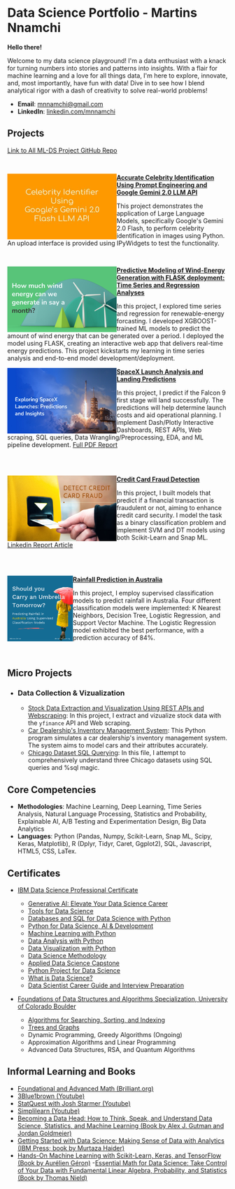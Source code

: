 # Data Science Portfolio - Martins Nnamchi

__Hello there!__

Welcome to my data science playground! I'm a data enthusiast with a knack for turning numbers into stories and patterns into insights. With a flair for machine learning and a love for all things data, I'm here to explore, innovate, and, most importantly, have fun with data! Dive in to see how I blend analytical rigor with a dash of creativity to solve real-world problems!

- **Email**: [mnnamchi@gmail.com](mnnamchi@gmail.com)
- **LinkedIn**: [linkedin.com/mnnamchi](https://www.linkedin.com/in/mnnamchi/)


## Projects

[Link to All ML-DS Project GitHub Repo](https://github.com/Marrtinerz/ML-DS-Portfolio)

<br />

<img align="left" width="250" height="150" src="https://github.com/Marrtinerz/AI-Agents/blob/9e685fd7c44d8188753931b428684ce85bdf1147/celebrity-identifier/static/img/linkedin_post3.jpg"> **[Accurate Celebrity Identification Using Prompt Engineering and Google Gemini 2.0 LLM API](https://github.com/Marrtinerz/ML-DS-Portfolio/tree/main/Predictive%20Modeling%20of%20Renewable%20Energy%20Generation%20Using%20Time%20Series%20and%20Regression)**
 
 This project demonstrates the application of Large Language Models, specifically Google's Gemini 2.0 Flash, to perform celebrity identification in images using Python. An upload interface is provided using IPyWidgets to test the functionality.
<br />

<br />

<img align="left" width="250" height="150" src="Predictive Modeling of Renewable Energy Generation Using Time Series and Regression\Images\Portfolio Thumbnail.png"> **[Predictive Modeling of Wind-Energy Generation with FLASK deployment: Time Series and Regression Analyses](https://github.com/Marrtinerz/ML-DS-Portfolio/tree/main/Predictive%20Modeling%20of%20Renewable%20Energy%20Generation%20Using%20Time%20Series%20and%20Regression)**
 
In this project, I explored time series and regression for renewable-energy forcasting. I developed XGBOOST-trained ML models to predict the amount of wind energy that can be generated over a period. I deployed the model using FLASK, creating an interactive web app that delivers real-time energy predictions. This project kickstarts my learning in time series analysis and end-to-end model development/deployment.
<br />


<img align="left" width="250" height="150" src="https://github.com/Marrtinerz/ML-DS-Portfolio/blob/main/SpaceX%20Launch%20Analysis%20and%20ML%20Predictions/Report/Images/Portfolio%20Image.png?raw=true"> **[SpaceX Launch Analysis and Landing Predictions](https://github.com/Marrtinerz/ML-DS-Portfolio/tree/main/SpaceX%20Launch%20Analysis%20and%20ML%20Predictions)**
 
In this project, I predict if the Falcon 9 first stage will land successfully. The predictions will help determine launch costs and aid operational planning. I implement Dash/Plotly Interactive Dashboards, REST APIs, Web scraping, SQL queries, Data Wrangling/Preprocessing, EDA, and ML pipeline development. [Full PDF Report](https://github.com/Marrtinerz/ML-DS-Portfolio/blob/main/SpaceX%20Launch%20Analysis%20and%20ML%20Predictions/Report/spacex-launch-analysis_and_predictions_report.pdf)

<br />
<br />

<img align="left" width="250" height="150" src="https://github.com/Marrtinerz/ML-DS-Portfolio/blob/main/Credit-Card%20Fraud%20Detection%20with%20ML%20models/Credit-card%20detection.png?raw=true"> **[Credit Card Fraud Detection](https://github.com/Marrtinerz/ML-DS-Portfolio/tree/main/Credit-Card%20Fraud%20Detection%20with%20ML%20models)**

In this project, I built models that predict if a financial transaction is fraudulent or not, aiming to enhance credit card security. I model the task as a binary classification problem and implement SVM and DT models using both Scikit-Learn and Snap ML. [Linkedin Report Article](https://www.linkedin.com/pulse/project-1-detecting-credit-card-fraud-using-vs-snap-ml-nnamchi-zehdf/?trackingId=0rknk9rsSlGFKhTbRnQMzA%3D%3D)

<br />
<br />

<img align="left" width="150" height="150" src="https://github.com/Marrtinerz/ML-DS-Portfolio/blob/main/Rain%20Prediction%20in%20Australia/Rain%20Prediction.png?raw=true"> **[Rainfall Prediction in Australia](https://github.com/Marrtinerz/ML-DS-Portfolio/tree/main/Rain%20Prediction%20in%20Australia)**

In this project, I employ supervised classification models to predict rainfall in Australia. Four different classification models were implemented: K Nearest Neighbors, Decision Tree, Logistic Regression, and Support Vector Machine. The Logistic Regression model exhibited the best performance, with a prediction accuracy of 84%.


<br />

## Micro Projects
- ### Data Collection & Vizualization
    - [Stock Data Extraction and Visualization Using REST APIs and Webscraping](https://github.com/Marrtinerz/Python_Projects/tree/master/Stock_Data_Analysis): In this project, I extract and vizualize stock data with the `yfinance` API and Web scraping.
    - [Car Dealership's Inventory Management System](https://github.com/Marrtinerz/Python_Projects/tree/master/ManagementSystem): This Python program simulates a car dealership's inventory management system. The system aims to model cars and their attributes accurately. 
    - [Chicago Dataset SQL Querying](https://github.com/Marrtinerz/SQL-Projects/tree/master/Chicago_Dataset_Sql_Querying): In this file, I attempt to comprehensively understand three Chicago datasets using SQL queries and %sql magic.
    
## Core Competencies

- **Methodologies**: Machine Learning, Deep Learning, Time Series Analysis, Natural Language Processing, Statistics and Probability, Explainable AI, A/B Testing and Experimentation Design, Big Data Analytics
- **Languages**: Python (Pandas, Numpy, Scikit-Learn, Snap ML, Scipy, Keras, Matplotlib), R (Dplyr, Tidyr, Caret, Ggplot2), SQL, Javascript, HTML5, CSS, LaTex.

## Certificates

- [IBM Data Science Professional Certificate](https://www.coursera.org/account/accomplishments/professional-cert/D79WT5EMNBMG)
    - [Generative AI: Elevate Your Data Science Career](https://www.coursera.org/account/accomplishments/certificate/3RJ5TEHU97F9)
    - [Tools for Data Science](https://www.coursera.org/account/accomplishments/certificate/FZZUSU9TQNXR)
    - [Databases and SQL for Data Science with Python](https://www.coursera.org/account/accomplishments/certificate/4JD6ZE8LTBHM)
    - [Python for Data Science, AI & Development](https://www.coursera.org/account/accomplishments/certificate/BL3PX532MV9N)
    - [Machine Learning with Python](https://www.coursera.org/account/accomplishments/certificate/K282WPYP9WHZ)
    - [Data Analysis with Python](https://www.coursera.org/account/accomplishments/certificate/83J3QRHGTNPU)
    - [Data Visualization with Python](https://www.coursera.org/account/accomplishments/certificate/8VVLHAJ869PZ)
    - [Data Science Methodology](https://www.coursera.org/account/accomplishments/certificate/9GTAY42GK6B5)
    - [Applied Data Science Capstone](https://www.coursera.org/account/accomplishments/certificate/8Z34WXKA8KF6)
    - [Python Project for Data Science](https://www.coursera.org/account/accomplishments/certificate/8AMQV9Y9DTLV)
    - [What is Data Science?](https://www.coursera.org/account/accomplishments/certificate/EE3KVACN3LJ8)
    - [Data Scientist Career Guide and Interview Preparation](https://www.coursera.org/account/accomplishments/certificate/FAHNAT3DCKQJ)  

- [Foundations of Data Structures and Algorithms Specialization, University of Colorado Boulder](https://www.coursera.org/account/accomplishments/verify/3MRK4SV5Y4FL)
    - [Algorithms for Searching, Sorting, and Indexing](https://www.coursera.org/account/accomplishments/verify/3MRK4SV5Y4FL)
    - [Trees and Graphs](https://www.coursera.org/account/accomplishments/records/ILZI0FRFQEI0)
    - Dynamic Programming, Greedy Algorithms (Ongoing)
    - Approximation Algorithms and Linear Programming
    - Advanced Data Structures, RSA, and Quantum Algorithms

## Informal Learning and Books

- [Foundational and Advanced Math (Brilliant.org)](https://brilliant.org/courses/)
- [3Blue1brown (Youtube)](https://www.youtube.com/c/3blue1brown)
- [StatQuest with Josh Starmer (Youtube)](https://www.youtube.com/channel/UCtYLUTtgS3k1Fg4y5tAhLbw)
- [Simplilearn (Youtube)](https://www.youtube.com/channel/UCsvqVGtbbyHaMoevxPAq9Fg)
- [Becoming a Data Head: How to Think, Speak, and Understand Data Science, Statistics, and Machine Learning (Book by Alex J. Gutman and Jordan Goldmeier)](https://www.oreilly.com/library/view/becoming-a-data/9781119741749/)
- [Getting Started with Data Science: Making Sense of Data with Analytics (IBM Press; book by Murtaza Haider)](https://www.amazon.com/Getting-Started-Data-Science-Analytics/dp/0133991024)
- [Hands-On Machine Learning with Scikit-Learn, Keras, and TensorFlow (Book by Aurélien Géron)](https://www.oreilly.com/library/view/hands-on-machine-learning/9781492032632/)
-[Essential Math for Data Science: Take Control of Your Data with Fundamental Linear Algebra, Probability, and Statistics (Book by Thomas Nield)](https://www.amazon.com/Essential-Math-Data-Science-Fundamental/dp/1098102932)
